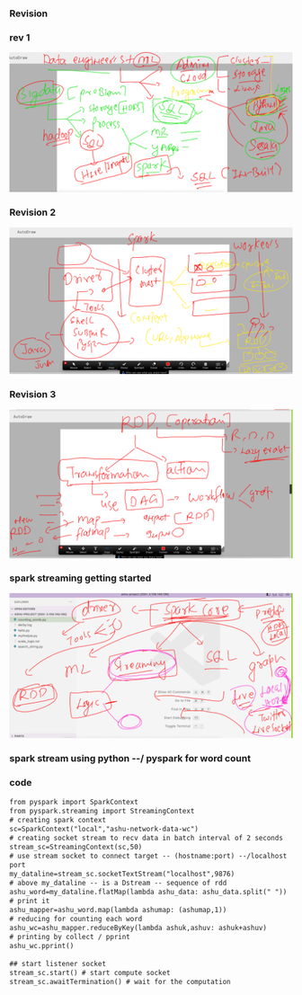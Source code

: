 ### Revision 

### rev 1 

<img src="rev.png">

### Revision 2 

<img src="rev2.png">

### Revision 3 

<img src="rev3.png">

### spark streaming getting started 

<img src="stream.png">

###  spark stream using python --/ pyspark for word count 

### code 

```
from pyspark import SparkContext
from pyspark.streaming import StreamingContext
# creating spark context 
sc=SparkContext("local","ashu-network-data-wc")
# creating socket stream to recv data in batch interval of 2 seconds 
stream_sc=StreamingContext(sc,50) 
# use stream socket to connect target -- (hostname:port) --/localhost port
my_dataline=stream_sc.socketTextStream("localhost",9876)
# above my_dataline -- is a Dstream -- sequence of rdd 
ashu_word=my_dataline.flatMap(lambda ashu_data: ashu_data.split(" "))
# print it 
ashu_mapper=ashu_word.map(lambda ashumap: (ashumap,1))
# reducing for counting each word
ashu_wc=ashu_mapper.reduceByKey(lambda ashuk,ashuv: ashuk+ashuv)
# printing by collect / pprint 
ashu_wc.pprint()

## start listener socket 
stream_sc.start() # start compute socket 
stream_sc.awaitTermination() # wait for the computation 

```




